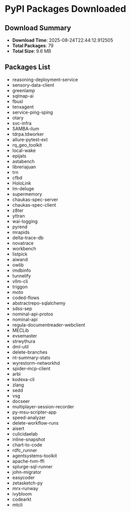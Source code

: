 # PyPI Packages Downloaded

## Download Summary
- **Download Time**: 2025-08-24T22:44:12.912505
- **Total Packages**: 79
- **Total Size**: 9.6 MB

## Packages List
- reasoning-deployment-service
- sensory-data-client
- greenlamp
- sqlmap-ai
- fbusl
- tenxagent
- service-ping-sping
- otary
- svc-infra
- SAMBA-ilum
- tdrpa.tdworker
- allure-pytest-ext
- rq_geo_toolkit
- local-wake
- epijats
- astabench
- libreriajuan
- trn
- cfbd
- HoloLink
- lm-deluge
- supermemory
- chaukas-spec-server
- chaukas-spec-client
- z8ter
- yttran
- wai-logging
- pyrend
- mrapids
- delta-trace-db
- novatrace
- workbench
- listpick
- aiwand
- owlib
- imdbinfo
- tunnelify
- vllm-cli
- triggon
- moto
- coded-flows
- abstractrepo-sqlalchemy
- sdss-sep
- nominal-api-protos
- nominal-api
- regula-documentreader-webclient
- MECLib
- evsemaster
- strwythura
- dml-util
- delete-branches
- nt-summary-stats
- wyrestorm-networkhd
- spider-mcp-client
- arbi
- kodexa-cli
- zlang
- sedd
- vsg
- docseer
- multiplayer-session-recorder
- py-msu-scripter-app
- speed-analyzer
- delete-workflow-runs
- aisert
- culicidaelab
- inline-snapshot
- chart-to-code
- rdfc_runner
- agentsystems-toolkit
- apache-tvm-ffi
- splurge-sql-runner
- john-migrator
- easycoder
- zetasketch-py
- mrx-runway
- ivybloom
- codearkt
- mtcli
